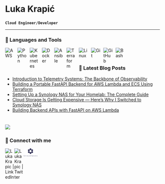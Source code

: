 # Luka Krapić
**`Cloud Engineer/Developer`**

---

### 🧰 Languages and Tools
<!-- icons: https://devicon.dev/, https://simpleicons.org/-->

<img align="left" alt="AWS" width="30px" style="padding-right:10px;" src="https://cdn.jsdelivr.net/gh/devicons/devicon@latest/icons/amazonwebservices/amazonwebservices-original-wordmark.svg" />
<img align="left" alt="Python" width="30px" style="padding-right:10px;" src="https://cdn.jsdelivr.net/gh/devicons/devicon@latest/icons/python/python-original.svg" />
<img align="left" alt="Kubernetes" width="30px" style="padding-right:10px;" src="https://cdn.jsdelivr.net/gh/devicons/devicon@latest/icons/kubernetes/kubernetes-original.svg" />
<img align="left" alt="Docker" width="30px" style="padding-right:10px;" src="https://cdn.jsdelivr.net/gh/devicons/devicon@latest/icons/docker/docker-original.svg" />
<img align="left" alt="Ansible" width="30px" style="padding-right:10px;" src="https://cdn.jsdelivr.net/gh/devicons/devicon@latest/icons/ansible/ansible-original.svg"/>
<img align="left" alt="Terraform" width="30px" style="padding-right:10px;" src="https://cdn.jsdelivr.net/gh/devicons/devicon@latest/icons/terraform/terraform-original.svg" />
<img align="left" alt="Linux" width="30px" style="padding-right:10px;" src="https://cdn.jsdelivr.net/gh/devicons/devicon/icons/linux/linux-original.svg" />
<img align="left" alt="Git" width="30px" style="padding-right:10px;" src="https://cdn.jsdelivr.net/gh/devicons/devicon/icons/git/git-original.svg" />
<img align="left" alt="GitHub" width="30px" style="padding-right:10px;" src="https://cdn.jsdelivr.net/gh/devicons/devicon/icons/github/github-original.svg" />
<img align="left" alt="Bash" width="30px" style="padding-right:10px;" src="https://cdn.jsdelivr.net/gh/devicons/devicon/icons/bash/bash-original.svg" />
<br />

#

### 📕 Latest Blog Posts

<!-- BLOG-POST-LIST:START -->
- [Introduction to Telemetry Systems: The Backbone of Observability](https://www.itguyjournals.com/introduction-to-telemetry-systems/)
- [Building a Portable FastAPI Backend for AWS Lambda and ECS Using Terraform](https://www.itguyjournals.com/building-fastapi-backend-for-aws-lambda-and-ecs-using-terraform/)
- [Setting Up a Synology NAS for Your Homelab: The Complete Guide](https://www.itguyjournals.com/setting-up-a-synology-nas-for-your-homelab/)
- [Cloud Storage Is Getting Expensive — Here’s Why I Switched to Synology NAS](https://www.itguyjournals.com/why-i-switched-to-synology-nas/)
- [Building Backend APIs with FastAPI on AWS Lambda](https://www.itguyjournals.com/building-backend-apis-with-fastapi-on-aws-lambda/)
<!-- BLOG-POST-LIST:END -->

#

[<img src="https://custom-icon-badges.demolab.com/badge/-See%20More%20-blue?style=for-the-badge&logo=book&logoColor=white"/>](https://www.itguyjournals.com/)


<!-- ### 📊 Stats -->
<!--  -->
<!-- ![Luka's GitHub stats](https://github-readme-stats.vercel.app/api?username=LukaK&show_icons=true&theme=gruvbox) -->


### 💬 Connect with me
[<img align="left" alt="LukaKrapic | LinkedIn" width="30px" src="https://cdn.jsdelivr.net/gh/devicons/devicon@latest/icons/linkedin/linkedin-original.svg" />][linkedin]
[<img align="left" alt="LukaKrapic | Twitter" width="30px" src="https://cdn.jsdelivr.net/gh/devicons/devicon@latest/icons/twitter/twitter-original.svg" />][twitter]
[<img align="left" alt="LukaKrapic | Companyl" width="45px" src="./assets/company-logo.svg" />][company]

[linkedin]: https://linkedin.com/in/luka-krapic
[twitter]: https://twitter.com/luka_krapic
[company]: https://www.caautomations.com/contact
